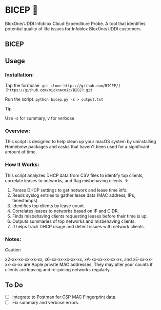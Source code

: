# BICEP 💪
BloxOne/UDDI Infoblox Cloud Expenditure Probe. A tool that identifies potential quality of life issues for Infoblox BloxOne/UDDI customers.
## BICEP


## Usage

### Installation:
Tap the formulae.
```git clone https://github.com/BICEP/](https://github.com/nicknacnic/BICEP.git```

Run the script.
```python bicep.py -s > output.txt```

> [!TIP]
> Use -s for summary, v for verbose.

### Overview:
This script is designed to help clean up your macOS system by uninstalling Homebrew packages and casks that haven't been used for a significant amount of time.

### How It Works:
This script analyzes DHCP data from CSV files to identify top clients, correlate leases to networks, and flag misbehaving clients. It:

1. Parses DHCP settings to get network and lease time info.
2. Reads syslog entries to gather lease data (MAC address, IPs, timestamps).
3. Identifies top clients by lease count.
4. Correlates leases to networks based on IP and CIDR.
5. Finds misbehaving clients requesting leases before their time is up.
6. Outputs summaries of top networks and misbehaving clients.
7. It helps track DHCP usage and detect issues with network clients.

### Notes:
> [!CAUTION]
> x2-xx-xx-xx-xx-xx, x6-xx-xx-xx-xx-xx, xA-xx-xx-xx-xx-xx, and xE-xx-xx-xx-xx-xx are Apple private MAC addresses. They may alter your counts if clients are leaving and re-joining networks regularly.

## To Do
- [ ] Integrate to Postman for CSP MAC Fingerprint data.
- [ ] Fix summary and verbose errors.

